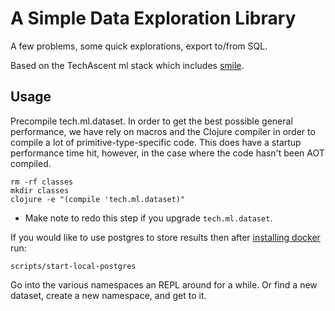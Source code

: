 # A Simple Data Exploration Library

A few problems, some quick explorations, export to/from SQL.

Based on the TechAscent ml stack which includes [smile](https://haifengl.github.io/).


## Usage

Precompile tech.ml.dataset.  In order to get the best possible general performance,
we have rely on macros and the Clojure compiler in order to compile a lot of
primitive-type-specific code.  This does have a startup performance time hit, however, in
the case where the code hasn't been AOT compiled.

```console
rm -rf classes
mkdir classes
clojure -e "(compile 'tech.ml.dataset)"
```

- Make note to redo this step if you upgrade `tech.ml.dataset`.



If you would like to use postgres to store results then after 
[installing docker](https://docs.docker.com/get-docker/) run:

```console
scripts/start-local-postgres
```

Go into the various namespaces an REPL around for a while.  Or 
find a new dataset, create a new namespace, and get to it.
